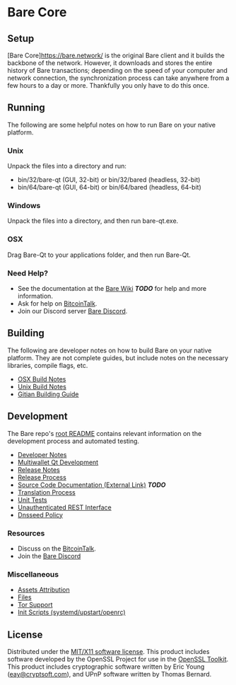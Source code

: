 Bare Core
=========

Setup
-----

[Bare Core]https://bare.network/ is the original Bare client and it builds the backbone of the network. However, it downloads and stores the entire history of Bare transactions; depending on the speed of your computer and network connection, the synchronization process can take anywhere from a few hours to a day or more. Thankfully you only have to do this once.

Running
-------
The following are some helpful notes on how to run Bare on your native platform.

### Unix

Unpack the files into a directory and run:

- bin/32/bare-qt (GUI, 32-bit) or bin/32/bared (headless, 32-bit)
- bin/64/bare-qt (GUI, 64-bit) or bin/64/bared (headless, 64-bit)

### Windows

Unpack the files into a directory, and then run bare-qt.exe.

### OSX

Drag Bare-Qt to your applications folder, and then run Bare-Qt.

### Need Help?

* See the documentation at the [Bare Wiki](https://en.bitcoin.it/wiki/Main_Page) ***TODO***
for help and more information.
* Ask for help on [BitcoinTalk](https://bitcointalk.org/index.php?topic=5149503).
* Join our Discord server [Bare Discord](https://discord.gg/HqHutDk).

Building
--------

The following are developer notes on how to build Bare on your native platform. They are not complete guides, but include notes on the necessary libraries, compile flags, etc.

- [OSX Build Notes](build-osx.md)
- [Unix Build Notes](build-unix.md)
- [Gitian Building Guide](gitian-building.md)

Development
-----------

The Bare repo's [root README](https://github.com/BareCrypto/bare-core/bare-core/blob/master/README.md) contains relevant information on the development process and automated testing.

- [Developer Notes](developer-notes.md)
- [Multiwallet Qt Development](multiwallet-qt.md)
- [Release Notes](release-notes.md)
- [Release Process](release-process.md)
- [Source Code Documentation (External Link)](https://dev.visucore.com/bitcoin/doxygen/) ***TODO***
- [Translation Process](translation_process.md)
- [Unit Tests](unit-tests.md)
- [Unauthenticated REST Interface](REST-interface.md)
- [Dnsseed Policy](dnsseed-policy.md)

### Resources

* Discuss on the [BitcoinTalk](https://bitcointalk.org/index.php?topic=5149503).
* Join the [Bare Discord](https://discord.gg/HqHutDk) 

### Miscellaneous

- [Assets Attribution](assets-attribution.md)
- [Files](files.md)
- [Tor Support](tor.md)
- [Init Scripts (systemd/upstart/openrc)](init.md)

License
-------

Distributed under the [MIT/X11 software license](http://www.opensource.org/licenses/mit-license.php).
This product includes software developed by the OpenSSL Project for use in the [OpenSSL Toolkit](https://www.openssl.org/). This product includes
cryptographic software written by Eric Young ([eay@cryptsoft.com](mailto:eay@cryptsoft.com)), and UPnP software written by Thomas Bernard.